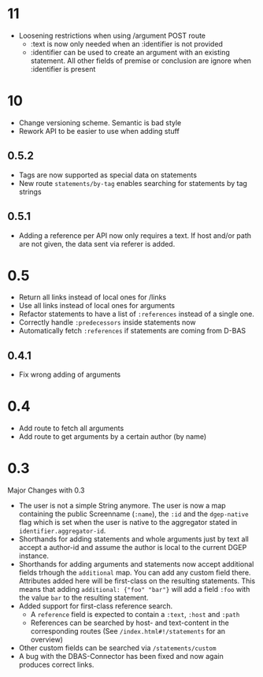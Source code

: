 # 11
* Loosening restrictions when using /argument POST route
  * :text is now only needed when an :identifier is not provided
  * :identifier can be used to create an argument with an existing statement. All other fields of premise or conclusion are ignore when :identifier is present

# 10
* Change versioning scheme. Semantic is bad style
* Rework API to be easier to use when adding stuff

## 0.5.2
* Tags are now supported as special data on statements
* New route `statements/by-tag` enables searching for statements by tag strings 

## 0.5.1
* Adding a reference per API now only requires a text. If host and/or path are not given, the data sent via referer is added.

# 0.5
* Return all links instead of local ones for /links
* Use all links instead of local ones for arguments
* Refactor statements to have a list of `:references` instead of a single one. 
* Correctly handle `:predecessors` inside statements now
* Automatically fetch `:references` if statements are coming from D-BAS

## 0.4.1 
* Fix wrong adding of arguments

# 0.4
* Add route to fetch all arguments
* Add route to get arguments by a certain author (by name)

# 0.3
Major Changes with 0.3
* The user is not a simple String anymore. The user is now a map containing the public Screenname (`:name`), the `:id` and the `dgep-native` flag which is set when the user is native to the aggregator stated in `identifier.aggregator-id`.
* Shorthands for adding statements and whole arguments just by text all accept a author-id and assume the author is local to the current DGEP instance.
* Shorthands for adding arguments and statements now accept additional fields trhough the `additional` map. You can add any custom field there. Attributes added here will be first-class on the resulting statements. This means that adding `additional: {"foo" "bar"}` will add a field `:foo` with the value `bar` to the resulting statement.
* Added support for first-class reference search.
  * A `reference` field is expected to contain a `:text`, `:host` and `:path`
  * References can be searched by host- and text-content in the corresponding routes (See `/index.html#!/statements` for an overview)
* Other custom fields can be searched via `/statements/custom`
* A bug with the DBAS-Connector has been fixed and now again produces correct links.
